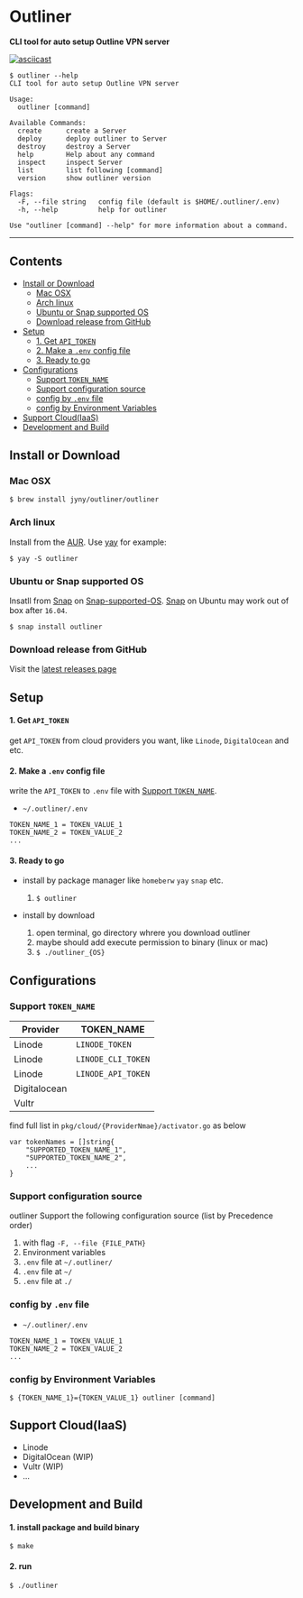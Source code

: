# Outliner
**CLI tool for auto setup Outline VPN server**

[![asciicast](https://asciinema.org/a/laneLnHnXKy1tO2k2f9ETsLyQ.svg)](https://asciinema.org/a/laneLnHnXKy1tO2k2f9ETsLyQ)
```
$ outliner --help
CLI tool for auto setup Outline VPN server

Usage:
  outliner [command]

Available Commands:
  create      create a Server
  deploy      deploy outliner to Server
  destroy     destroy a Server
  help        Help about any command
  inspect     inspect Server
  list        list following [command]
  version     show outliner version

Flags:
  -F, --file string   config file (default is $HOME/.outliner/.env)
  -h, --help          help for outliner

Use "outliner [command] --help" for more information about a command.
```

---

## Contents
- [Install or Download](#install-or-download)
  - [Mac OSX](#mac-osx)
  - [Arch linux](#arch-linux)
  - [Ubuntu or Snap supported OS](#ubuntu-or-snap-supported-os)
  - [Download release from GitHub](#download-release-from-github)
- [Setup](#setup)
  - [1. Get `API_TOKEN`](#1-get-api_token)
  - [2. Make a `.env` config file](#2-make-a-env-config-file)
  - [3. Ready to go](#3-ready-to-go)
- [Configurations](#configurations)
  - [Support `TOKEN_NAME`](#support-token_name)
  - [Support configuration source](#support-configuration-source)
  - [config by `.env` file](#config-by-env-file)
  - [config by Environment Variables](#config-by-environment-variables)
- [Support Cloud(IaaS)](#support-cloudiaas)
- [Development and Build](#development-and-build)

## Install or Download
### Mac OSX
```
$ brew install jyny/outliner/outliner
```

### Arch linux
Install from the [AUR](https://aur.archlinux.org/packages/outliner/).
Use [yay](https://github.com/Jguer/yay) for example:
```
$ yay -S outliner
```

### Ubuntu or Snap supported OS
Insatll from [Snap](https://snapcraft.io/) on [Snap-supported-OS](https://snapcraft.io/docs/core/install).
[Snap](https://snapcraft.io/) on Ubuntu may work out of box after `16.04`.
```
$ snap install outliner
```

### Download release from GitHub
Visit the [latest releases page](https://github.com/Jyny/outliner/releases/latest)

## Setup
#### 1. Get `API_TOKEN`
get `API_TOKEN` from cloud providers you want, like `Linode`, `DigitalOcean` and etc.

#### 2. Make a `.env` config file
write the `API_TOKEN` to `.env` file with [Support `TOKEN_NAME`](#support-token_name).
* `~/.outliner/.env`
```
TOKEN_NAME_1 = TOKEN_VALUE_1
TOKEN_NAME_2 = TOKEN_VALUE_2
...
```

#### 3. Ready to go
* install by package manager like `homeberw` `yay` `snap` etc.
  1. `$ outliner`

* install by download
  1. open terminal, go directory whrere you download outliner
  2. maybe should add execute permission to binary (linux or mac)
  3. `$ ./outliner_{OS}`

## Configurations
### Support `TOKEN_NAME`
| Provider     | TOKEN_NAME         | 
| -------------|--------------------|
| Linode       | `LINODE_TOKEN`     |
| Linode       | `LINODE_CLI_TOKEN` |
| Linode       | `LINODE_API_TOKEN` |
| Digitalocean |                    |
| Vultr        |                    |

find full list in `pkg/cloud/{ProviderNmae}/activator.go` as below
```
var tokenNames = []string{
    "SUPPORTED_TOKEN_NAME_1",
    "SUPPORTED_TOKEN_NAME_2",
    ...
}
```

### Support configuration source
outliner Support the following configuration source (list by Precedence order)
1. with flag `-F, --file {FILE_PATH}`
2. Environment variables
3. `.env` file at `~/.outliner/`
4. `.env` file at `~/`
5. `.env` file at `./`

### config by `.env` file
* `~/.outliner/.env`
```
TOKEN_NAME_1 = TOKEN_VALUE_1
TOKEN_NAME_2 = TOKEN_VALUE_2
...
```

### config by Environment Variables
```
$ {TOKEN_NAME_1}={TOKEN_VALUE_1} outliner [command]
```

## Support Cloud(IaaS)
* Linode
* DigitalOcean (WIP)
* Vultr (WIP)
* ...

## Development and Build
#### 1. install package and build binary
```
$ make
```
#### 2. run
```
$ ./outliner
```
